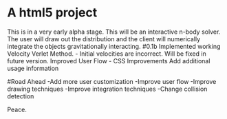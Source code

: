 # A html5 project
This is in a very early alpha stage. This will be an interactive n-body solver. The user will draw out the distribution and the client will numerically integrate the objects gravitationally interacting. 
#0.1b
Implemented working Velocity Verlet Method.
    - Initial velocities are incorrect. Will be fixed in future version.
Improved User Flow
    - CSS Improvements
Add additional usage information

#Road Ahead
-Add more user customization
-Improve user flow
-Improve drawing techniques
-Improve integration techniques
-Change collision detection


Peace.

